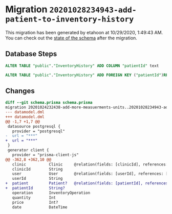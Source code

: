 # Migration `20201028234943-add-patient-to-inventory-history`

This migration has been generated by etahoon at 10/29/2020, 1:49:43 AM.
You can check out the [state of the schema](./schema.prisma) after the migration.

## Database Steps

```sql
ALTER TABLE "public"."InventoryHistory" ADD COLUMN "patientId" text   

ALTER TABLE "public"."InventoryHistory" ADD FOREIGN KEY ("patientId")REFERENCES "public"."Patient"("id") ON DELETE SET NULL ON UPDATE CASCADE
```

## Changes

```diff
diff --git schema.prisma schema.prisma
migration 20201024232438-add-more-measuerments-units..20201028234943-add-patient-to-inventory-history
--- datamodel.dml
+++ datamodel.dml
@@ -1,7 +1,7 @@
 datasource postgresql {
   provider = "postgresql"
-  url = "***"
+  url = "***"
 }
 generator client {
   provider = "prisma-client-js"
@@ -362,8 +362,10 @@
   clinic          Clinic     @relation(fields: [clinicId], references: [id])
   clinicId        String
   user            User       @relation(fields: [userId], references: [id])
   userId          String
+  patient         Patient?   @relation(fields: [patientId], references: [id])
+  patientId       String?
   operation       InventoryOperation
   quantity        Int
   price           Int?
   date            DateTime
```


